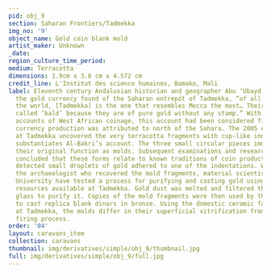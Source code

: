 ```yaml
---
pid: obj_9
section: Saharan Frontiers/Tadmekka
img_no: '9'
object_name: Gold coin blank mold
artist_maker: Unknown
_date: 
region_culture_time_period: 
medium: Terracotta
dimensions: 1.9cm x 3.8 cm x 4.572 cm
credit_line: L'Institut des science humaines, Bamako, Mali
label: Eleventh century Andalusian historian and geographer Abu ‘Ubayd al-Bakri references
  the gold currency found of the Saharan entrepôt of Tadmekka, “of all the towns in
  the world, [Tadmekka] is the one that resembles Mecca the most… Their dinars are
  called ‘bald’ because they are of pure gold without any stamp.” With little pre-existing
  accounts of West African coinage, this account had been considered fictional. Most
  currency production was attributed to north of the Sahara. The 2005 excavations
  at Tadmekka uncovered the very terracotta fragments with cup-like indentations that
  substantiates Al-Bakri’s account. The three small circular pieces immediately suggest
  their original function as molds. Subsequent examinations and research not only
  concluded that these forms relate to known traditions of coin production, but also
  detected small droplets of gold adhered to one of the indentations. Working with
  the archaeologist who recovered the mold fragments, material scientists from Northwestern
  University have tested a process for purifying and casting gold using the same material
  resources available at Tadmekka. Gold dust was melted and filtered through crushed
  glass to purify it. Copies of the mold fragments were then used by the scientists
  to cast replica blank dinars in bronze. Using the domestic ceramic fabric found
  at Tadmekka, the molds differ in their superficial vitrification from the high-temperature
  firing process.
order: '04'
layout: caravans_item
collection: caravans
thumbnail: img/derivatives/simple/obj_9/thumbnail.jpg
full: img/derivatives/simple/obj_9/full.jpg
---
```

